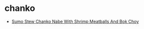 # chanko

 * [Sumo Stew Chanko Nabe With Shrimp Meatballs And Bok Choy](index/s/sumo-stew-chanko-nabe-with-shrimp-meatballs-and-bok-choy.json)
